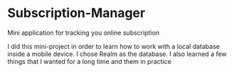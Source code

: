 # Subscription-Manager

Mini application for tracking you online subscription

I did this mini-project in order to learn how to work with a local database inside a mobile device. I chose Realm as the database. 
I also learned a few things that I wanted for a long time and  them in practice
